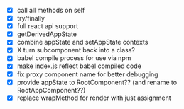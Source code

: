 - [x] call all methods on self
- [x] try/finally
- [x] full react api support
- [x] getDerivedAppState
- [x] combine appState and setAppState contexts
- [x] X turn subcomponent back into a class?
- [x] babel compile process for use via npm
- [x] make index.js reflect babel compiled code
- [x] fix proxy component name for better debugging
- [x] provide appState to RootComponent?? (and rename to RootAppComponent??)
- [x] replace wrapMethod for render with just assignment
